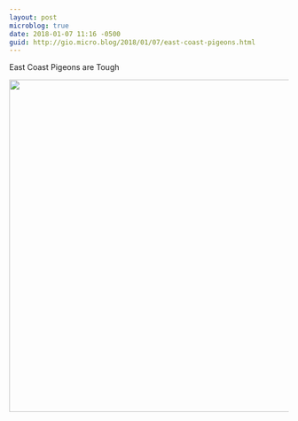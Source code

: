```yaml
---
layout: post
microblog: true
date: 2018-01-07 11:16 -0500
guid: http://gio.micro.blog/2018/01/07/east-coast-pigeons.html
---
```

East Coast Pigeons are Tough

<img src="http://microblog.stevegio.net/uploads/2018/abb309efa4.jpg" width="599" height="600" />
